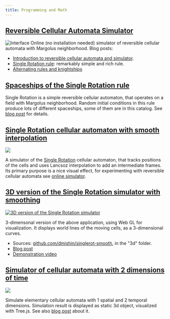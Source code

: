 ```yaml
---
title: Programming and Math
---
```

## [Reversible Cellular Automata Simulator](@root/js-revca/index.html)
![Interface](@root/images/simulator-interface.png)
Online (no installation needed) simulator of reversible cellular automata with Margolus neighborhood.
Blog posts:

* [Introduction to reversible cellular automata and simulator](http://dmishin.blogspot.com/2013/10/reversible-cellular-automata.html).
* [Single Rotation rule](http://dmishin.blogspot.com/2013/11/the-single-rotation-rule-remarkably.html): remarkably simple and rich rule.
* [Alternating rules and knightships](http://dmishin.blogspot.com/2014/06/alternating-rules-and-knightships.html)

## [Spaceships of the Single Rotation rule](@root/singlerot-spaceships/singlerot-spaceships.html)
Single Rotation is a simple reversible cellular automaton, that operates on a field with Margolus neighborhood. Random initial conditions in this rule produce lots of different spaceships, some of them are in this catalog.
See [blog post](#) for details.


## [Single Rotation cellular automaton with smooth interpolation](@root/singlerot-smooth/singlerot-smooth.html)
[![](@root/singlerot-smooth/images/singlerot-smooth.png?w=480&original=no)](@root/singlerot-smooth/singlerot-smooth.html)
    
A simulator of the [Single Rotation](http://dmishin.blogspot.com/2013/11/the-single-rotation-rule-remarkably.html) cellular automaton, that tracks positions of the cells and uses Lancsoz interpolation to add an intermediate frames. Its primary purpose is a nice visual effect, for experimenting with reversible cellular automata see [online simulator](http://dmishin.github.io/js-revca/index.html?rule=0,2,8,3,1,5,6,7,4,9,10,11,12,13,14,15&step=8&frame_delay=100&size=64x64&cell_size=6,1&phase=0).
	
## [3D version of the Single Rotation simulator with smoothing](@root/singlerot-smooth/3d/singlerot-3d.html)
[![3D version of the Single Rotation simulator](@root/singlerot-smooth/images/singlerot-3d.png)](@root/singlerot-smooth/3d/singlerot-3d.html)

3-dimensonal version of the above application, using Web GL for visualization. It displays world lines of the moving cells, as a 3-dimensional curves.

* Sources: [github.com/dmishin/singlerot-smooth](https://github.com/dmishin/singlerot-smooth), in the "3d" folder.
* [Blog post](http://dmishin.blogspot.com/2015/01/3d-single-rotation.html)
* [Demonstration video](http://youtu.be/XX4igr8ufeA)
  
## [Simulator of cellular automata with 2 dimensions of time](@root/t2dca/2dca.html)
[![](@root/t2dca/images/screenshot-150-60.png?w=480&original=no)](@root/t2dca/2dca.html)

Simulate elementary cellular automata with 1 spatial and 2 temporal dimensions.
Simulation result is displayed as static 3d object, visualized with Tree.js.
See also [blog post](http://dmishin.blogspot.com/2014/06/cellular-automata-with-2-temporal.html) about it.


